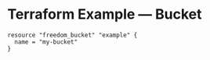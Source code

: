 # Terraform Example — Bucket

```hcl
resource "freedom_bucket" "example" {
  name = "my-bucket"
}
```
